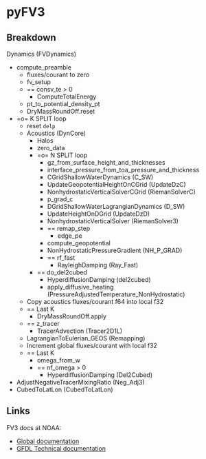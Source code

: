 # pyFV3

## Breakdown

Dynamics (FVDynamics)

- compute_preamble
  - fluxes/courant to zero
  - fv_setup
  - == consv_te > 0
    - ComputeTotalEnergy
  - pt_to_potential_density_pt
  - DryMassRoundOff.reset
- =o= K SPLIT loop
  - reset `delp`
  - Acoustics (DynCore)
    - Halos
    - zero_data
    - =o= N SPLIT loop
      - gz_from_surface_height_and_thicknesses
      - interface_pressure_from_toa_pressure_and_thickness
      - CGridShallowWaterDynamics (C_SW)
      - UpdateGeopotentialHeightOnCGrid (UpdateDzC)
      - NonhydrostaticVerticalSolverCGrid (RiemanSolverC)
      - p_grad_c
      - DGridShallowWaterLagrangianDynamics (D_SW)
      - UpdateHeightOnDGrid (UpdateDzD)
      - NonhydrostaticVerticalSolver (RiemanSolver3)
      - == remap_step
        - edge_pe
      - compute_geopotential
      - NonHydrostaticPressureGradient (NH_P_GRAD)
      - == rf_fast
        - RayleighDamping (Ray_Fast)
    - == do_del2cubed
      - HyperdiffusionDamping (del2cubed)
      - apply_diffusive_heating (PressureAdjustedTemperature_NonHydrostatic)
  - Copy acoustics fluxes/courant f64 into local f32
  - == Last K
    - DryMassRoundOff.apply
  - == z_tracer
    - TracerAdvection (Tracer2D1L)
  - LagrangianToEulerian_GEOS (Remapping)
  - Increment global fluxes/courant with local f32
  - == Last K
    - omega_from_w
    - == nf_omega > 0
      - HyperdiffusionDamping (Del2Cubed)
- AdjustNegativeTracerMixingRatio (Neg_Adj3)
- CubedToLatLon (CubedToLatLon)

## Links

FV3 docs at NOAA:

- [Global documentation](https://www.gfdl.noaa.gov/fv3/)
- [GFDL Technical documentation](https://repository.library.noaa.gov/view/noaa/30725)
